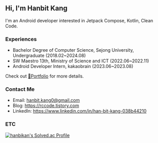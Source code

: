 ## Hi, I'm Hanbit Kang
I'm an Android developer interested in Jetpack Compose, Kotlin, Clean Code.

### Experiences
- Bachelor Degree of Computer Science, Sejong University, Undergraduate (2018.02~2024.08)
- SW Maestro 13th, Ministry of Science and ICT (2022.06~2022.11)
- Android Developer Intern, kakaobrain (2023.06~2023.08)

Check out [📝Portfolio](https://spangled-floss-ca8.notion.site/ffab0202d4764e748bcc9098630f31b6) for more details.

### Contact Me
- Email: hanbit.kang0@gmail.com
- Blog: https://rccode.tistory.com
- LinkedIn: https://www.linkedin.com/in/han-bit-kang-038b44210

### ETC
[![hanbikan's Solved.ac Profile](http://mazassumnida.wtf/api/v2/generate_badge?boj=fchopinof99)](https://solved.ac/fchopinof99)

